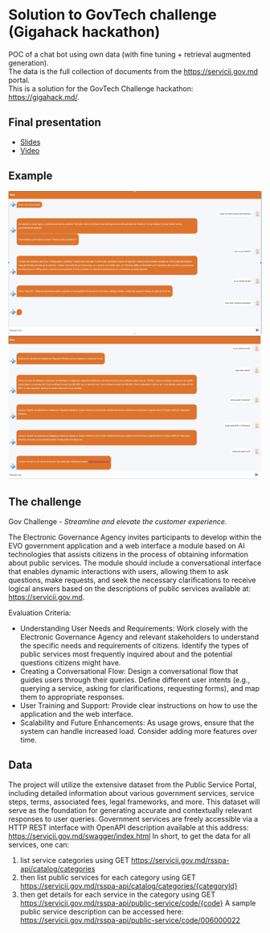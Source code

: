 # Solution to GovTech challenge (Gigahack hackathon)
POC of a chat bot using own data (with fine tuning + retrieval augmented generation).   
The data is the full collection of documents from the https://servicii.gov.md portal.  
This is a solution for the GovTech Challenge hackathon: https://gigahack.md/.

## Final presentation
* [Slides](https://docs.google.com/presentation/d/1Q-h3nsrZVHojarzDQeJV93SvzKgr9GVHi1Uobz_7wRo/edit?usp=sharing)
* [Video](https://www.youtube.com/watch?v=RO0qY_TyPgI)

## Example
![](chat-screenshot-1.png)
![](chat-screenshot-2.png)

## The challenge
Gov Challenge - *Streamline and elevate the customer experience.*

The Electronic Governance Agency invites participants to develop within the EVO government application and a web 
interface a module based on AI technologies that assists citizens in the process of obtaining information about public 
services. The module should include a conversational interface that enables dynamic interactions with users, allowing 
them to ask questions, make requests, and seek the necessary clarifications to receive logical answers based on the 
descriptions of public services available at: https://servicii.gov.md.

Evaluation Criteria:
* Understanding User Needs and Requirements: Work closely with the Electronic Governance Agency and relevant stakeholders to understand the specific needs and requirements of citizens. Identify the types of public services most frequently inquired about and the potential questions citizens might have.
* Creating a Conversational Flow: Design a conversational flow that guides users through their queries. Define different user intents (e.g., querying a service, asking for clarifications, requesting forms), and map them to appropriate responses.
* User Training and Support: Provide clear instructions on how to use the application and the web interface.
* Scalability and Future Enhancements: As usage grows, ensure that the system can handle increased load. Consider adding more features over time.

## Data
The project will utilize the extensive dataset from the Public Service Portal, including detailed information about 
various government services, service steps, terms, associated fees, legal frameworks, and more. 
This dataset will serve as the foundation for generating accurate and contextually relevant responses to user queries.
Government services are freely accessible via a HTTP REST interface with OpenAPI description available at this address: 
https://servicii.gov.md/swagger/index.html
In short, to get the data for all services, one can:
1) list service categories using GET https://servicii.gov.md/rsspa-api/catalog/categories
2) then list public services for each category using GET
https://servicii.gov.md/rsspa-api/catalog/categories/{categoryld}
3) then get details for each service in the category using GET
https://servicii.gov.md/rsspa-api/public-service/code/{code}
A sample public service description can be accessed here:
https://servicii.gov.md/rsspa-api/public-service/code/006000022
